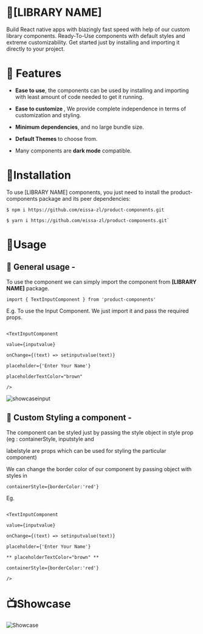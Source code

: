 
# 📱[LIBRARY NAME]

  

Build React native apps with blazingly fast speed with help of our custom library components. Ready-To-Use components with default styles and extreme customizability. Get started just by installing and importing it directly to your project.

  

# 🤖 Features

  

-  <b>Ease to use</b>, the components can be used by installing and importing with least amount of code needed to get it running.

-  <b>Ease to customize </b>, We provide complete independence in terms of customization and styling.

-  <b>Minimum dependencies</b>, and no large bundle size.

-  <b>Default Themes </b>to choose from.

-  Many components are <b>dark mode</b> compatible.

  

# 🎉Installation

  

To use [LIBRARY NAME] components, you just need to install the product-components package and its peer dependencies:

  

```
$ npm i https://github.com/eissa-zl/product-components.git 
```

```
$ yarn i https://github.com/eissa-zl/product-components.git`
```

  

# 🚀Usage

  

<h2>🎯 General usage -</h2>

To use the component we can simply import the component from <b>[LIBRARY NAME]</b> package.

` import { TextInputComponent } from 'product-components' `

  

E.g. To use the Input Component. We just import it and pass the required props.

  

```

<TextInputComponent

value={inputvalue}

onChange={(text) => setinputvalue(text)}

placeholder={'Enter Your Name'}

placeholderTextColor="brown"

/>

```

  

![showcaseinput](https://github.com/eissa-zl/product-components/assets/88310716/d85a8344-3789-44b4-8878-36970b5f86f8)


  

<h2>🎨 Custom Styling a component -</h2>

The component can be styled just by passing the style object in style prop (eg : containerStyle, inputstyle and

labelstyle are props which can be used for styling the particular component)

  

We can change the border color of our component by passing object with styles in

`containerStyle={borderColor:'red'}`

  

Eg.

  

```

<TextInputComponent

value={inputvalue}

onChange={(text) => setinputvalue(text)}

placeholder={'Enter Your Name'}

** placeholderTextColor="brown" **

containerStyle={borderColor:'red'}

/>

```

# 📺Showcase
![Showcase](https://github.com/eissa-zl/product-components/assets/88310716/488c289a-592b-48b9-9134-757efcdd60a8)

